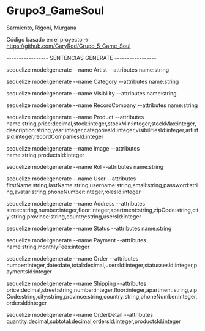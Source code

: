 # Grupo3_GameSoul
Sarmiento, Rigoni, Murgana

Código basado en el proyecto -> https://github.com/GaryRod/Grupo_5_Game_Soul

----------------- SENTENCIAS GENERATE -----------------

sequelize model:generate --name Artist --attributes name:string

sequelize model:generate --name Category --attributes name:string

sequelize model:generate --name Visibility --attributes name:string

sequelize model:generate --name RecordCompany --attributes name:string

sequelize model:generate --name Product --attributes name:string,price:decimal,stock:integer,stockMin:integer,stockMax:integer,description:string,year:integer,categoriesId:integer,visibilitiesId:integer,artistsId:integer,recordCompaniesId:integer

sequelize model:generate --name Image --attributes name:string,productsId:integer

sequelize model:generate --name Rol --attributes name:string

sequelize model:generate --name User --attributes firstName:string,lastName:string,username:string,email:string,password:string,avatar:string,phoneNumber:integer,rolesId:integer

sequelize model:generate --name Address --attributes street:string,number:integer,floor:integer,apartment:string,zipCode:string,city:string,province:string,country:string,usersId:integer

sequelize model:generate --name Status --attributes name:string

sequelize model:generate --name Payment --attributes name:string,monthlyFees:integer

sequelize model:generate --name Order --attributes number:integer,date:date,total:decimal,usersId:integer,statussesId:integer,paymentsId:integer

sequelize model:generate --name Shipping --attributes price:decimal,street:string,number:integer,floor:integer,apartment:string,zipCode:string,city:string,province:string,country:string,phoneNumber:integer,ordersId:integer

sequelize model:generate --name OrderDetail --attributes quantity:decimal,subtotal:decimal,ordersId:integer,productsId:integer
